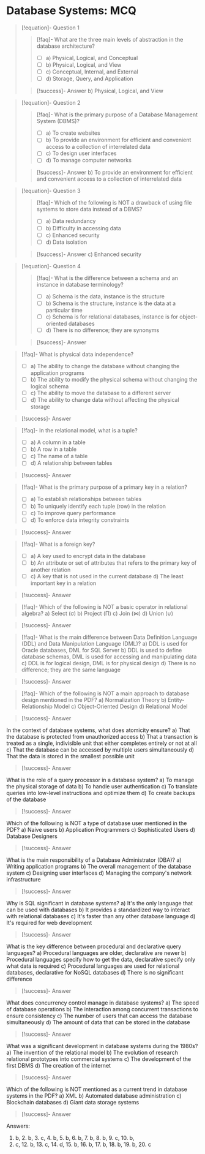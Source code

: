# Database Systems: MCQ

> [!equation]- Question 1
> 
> > [!faq]- What are the three main levels of abstraction in the database architecture?
> > - [ ] a) Physical, Logical, and Conceptual 
> > - [ ] b) Physical, Logical, and View
> > - [ ] c) Conceptual, Internal, and External
> > - [ ] d) Storage, Query, and Application
> 
> > [!success]- Answer
> > b) Physical, Logical, and View
> 

> [!equation]- Question 2 
> > [!faq]- What is the primary purpose of a Database Management System (DBMS)?
> >- [ ] a) To create websites
> >- [ ] b) To provide an environment for efficient and convenient access to a collection of interrelated data
> >- [ ] c) To design user interfaces
> >- [ ] d) To manage computer networks
> 
> > [!success]- Answer
> > b) To provide an environment for efficient and convenient access to a collection of interrelated data
> 

> [!equation]- Question 3
> 
> > [!faq]- Which of the following is NOT a drawback of using file systems to store data instead of a DBMS?
> > - [ ]  a) Data redundancy
> > - [ ]  b) Difficulty in accessing data
> > - [ ]  c) Enhanced security
> > - [ ]  d) Data isolation
> 
> > [!success]- Answer
> > c) Enhanced security
> 

> [!equation]- Question 4
> 
> > [!faq]- What is the difference between a schema and an instance in database terminology?
> > - [ ] a) Schema is the data, instance is the structure
> > - [ ] b) Schema is the structure, instance is the data at a particular time
> > - [ ] c) Schema is for relational databases, instance is for object-oriented databases
> > - [ ] d) There is no difference; they are synonyms
> 
> > [!success]- Answer
> > 


> [!faq]- What is physical data independence?
> - [ ] a) The ability to change the database without changing the application programs
> - [ ] b) The ability to modify the physical schema without changing the logical schema
> - [ ] c) The ability to move the database to a different server
> - [ ] d) The ability to change data without affecting the physical storage

> [!success]- Answer
> 

> [!faq]- In the relational model, what is a tuple?
>- [ ] a) A column in a table
>- [ ] b) A row in a table
>- [ ] c) The name of a table
>- [ ] d) A relationship between tables

> [!success]- Answer
> 

> [!faq]- What is the primary purpose of a primary key in a relation?
>- [ ] a) To establish relationships between tables
>- [ ] b) To uniquely identify each tuple (row) in the relation
>- [ ] c) To improve query performance
>- [ ] d) To enforce data integrity constraints

> [!success]- Answer
> 

> [!faq]- What is a foreign key?
>- [ ] a) A key used to encrypt data in the database
>- [ ] b) An attribute or set of attributes that refers to the primary key of another relation
>- [ ] c) A key that is not used in the current database
> d) The least important key in a relation

> [!success]- Answer
> 

> [!faq]- Which of the following is NOT a basic operator in relational algebra?
>    a) Select (σ)
>    b) Project (Π)
>    c) Join (⋈)
>    d) Union (∪)

> [!success]- Answer
> 

> [!faq]- What is the main difference between Data Definition Language (DDL) and Data Manipulation Language (DML)?
>     a) DDL is used for Oracle databases, DML for SQL Server
>     b) DDL is used to define database schemas, DML is used for accessing and manipulating data
>     c) DDL is for logical design, DML is for physical design
>     d) There is no difference; they are the same language

> [!success]- Answer
> 

> [!faq]- Which of the following is NOT a main approach to database design mentioned in the PDF?
>     a) Normalization Theory
>     b) Entity-Relationship Model
>     c) Object-Oriented Design
>     d) Relational Model

> [!success]- Answer
> 

In the context of database systems, what does atomicity ensure?
    a) That the database is protected from unauthorized access
    b) That a transaction is treated as a single, indivisible unit that either completes entirely or not at all
    c) That the database can be accessed by multiple users simultaneously
    d) That the data is stored in the smallest possible unit

> [!success]- Answer
> 

What is the role of a query processor in a database system?
    a) To manage the physical storage of data
    b) To handle user authentication
    c) To translate queries into low-level instructions and optimize them
    d) To create backups of the database

> [!success]- Answer
> 

Which of the following is NOT a type of database user mentioned in the PDF?
    a) Naive users
    b) Application Programmers
    c) Sophisticated Users
    d) Database Designers

> [!success]- Answer
> 

What is the main responsibility of a Database Administrator (DBA)?
    a) Writing application programs
    b) The overall management of the database system
    c) Designing user interfaces
    d) Managing the company's network infrastructure

> [!success]- Answer
> 

Why is SQL significant in database systems?
    a) It's the only language that can be used with databases
    b) It provides a standardized way to interact with relational databases
    c) It's faster than any other database language
    d) It's required for web development

> [!success]- Answer
> 

What is the key difference between procedural and declarative query languages?
    a) Procedural languages are older, declarative are newer
    b) Procedural languages specify how to get the data, declarative specify only what data is required
    c) Procedural languages are used for relational databases, declarative for NoSQL databases
    d) There is no significant difference

> [!success]- Answer
> 

What does concurrency control manage in database systems?
    a) The speed of database operations
    b) The interaction among concurrent transactions to ensure consistency
    c) The number of users that can access the database simultaneously
    d) The amount of data that can be stored in the database

> [!success]- Answer
> 

What was a significant development in database systems during the 1980s?
    a) The invention of the relational model
    b) The evolution of research relational prototypes into commercial systems
    c) The development of the first DBMS
    d) The creation of the internet

> [!success]- Answer
> 

Which of the following is NOT mentioned as a current trend in database systems in the PDF?
    a) XML
    b) Automated database administration
    c) Blockchain databases
    d) Giant data storage systems

> [!success]- Answer
> 

Answers:
1. b, 2. b, 3. c, 4. b, 5. b, 6. b, 7. b, 8. b, 9. c, 10. b, 
11. c, 12. b, 13. c, 14. d, 15. b, 16. b, 17. b, 18. b, 19. b, 20. c
